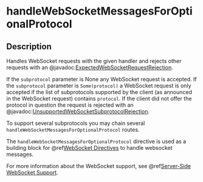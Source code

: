 # handleWebSocketMessagesForOptionalProtocol

## Description

Handles WebSocket requests with the given handler and rejects other requests with an
@javadoc:[ExpectedWebSocketRequestRejection](akka.http.javadsl.server.ExpectedWebSocketRequestRejection$).

If the `subprotocol` parameter is None any WebSocket request is accepted. If the `subprotocol` parameter is
`Some(protocol)` a WebSocket request is only accepted if the list of subprotocols supported by the client (as
announced in the WebSocket request) contains `protocol`. If the client did not offer the protocol in question
the request is rejected with an @javadoc:[UnsupportedWebSocketSubprotocolRejection](akka.http.javadsl.server.UnsupportedWebSocketSubprotocolRejection).

To support several subprotocols you may chain several `handleWebSocketMessagesForOptionalProtocol` routes.

The `handleWebSocketMessagesForOptionalProtocol` directive is used as a building block for @ref[WebSocket Directives](index.md) to handle websocket messages.

For more information about the WebSocket support, see @ref[Server-Side WebSocket Support](../../../server-side/websocket-support.md#server-side-websocket-support-java).
